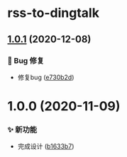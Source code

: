 # rss-to-dingtalk

## [1.0.1](https://github.com/CaoMeiYouRen/rss-to-dingtalk/compare/v1.0.0...v1.0.1) (2020-12-08)


### 🐛 Bug 修复

* 修复bug ([e730b2d](https://github.com/CaoMeiYouRen/rss-to-dingtalk/commit/e730b2d))

# 1.0.0 (2020-11-09)


### ✨ 新功能

* 完成设计 ([b1633b7](https://github.com/CaoMeiYouRen/rss-to-dingtalk/commit/b1633b7))

